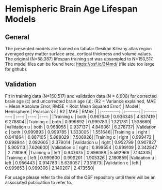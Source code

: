 # Hemispheric Brain Age Lifespan Models
## General
The presented models are trained on tabular Desikan Kileany atlas region averaged grey matter surface area, cortical thickness and volume values.
The original (N=58,387) lifespan training set was upsampled to N=150,517.
The model files can be found here: https://osf.io/3f4md/ (file size too large for github).

## Validation
Fit in training data (N=150,517) and validation data (N = 6,608) for corrected brain age (c) and uncorrected brain age (u):
(R2 = Variance explained, MAE = Mean Absolute Error, RMSE = Root Mean Squared Error)
|    Model    | Hemisphere | Pearson's r	|   R2   |	 MAE  |	 RMSE  |
| :---------: |  :-------: | :---------: |  :---: |  :---: |  :---: |
|Training u   |    both    | 0.967649	| 0.936345	| 4.837419	| 6.278804|
|Training c   |    both    | 0.999892	| 0.999783	| 1.321781	| 1.538669|
|Validation u |    both    | 0.968058	| 0.937137  | 4.849361	| 6.278737|
|Validation c |    both    | 0.999893	| 0.999785	| 1.333005	| 1.551646|
|Training u   |    right   | 0.941864 | 0.887105	| 5.888029	| 7.508926|
|Training c   |    right   | 0.999472 |	0.998944	| 2.082605 |	2.379014|
|Validation u |    right   | 0.952799 |	0.907827 |	5.905113	| 7.626600|
|Validation c |    right   | 0.999554	| 0.999109 |	2.342847	| 2.718069|
|Training u   |    left   | 0.947675 |	0.898088	| 5.592969	| 7.134335| 
|Training c   |    left   | 0.999600	| 0.999201	| 1.905326	| 2.160859| 
|Validation u |    left   | 0.956443	| 0.914783	| 5.636057	| 7.331873| 
|Validation c |    left   | 0.999653	| 0.999306	| 2.140207	| 2.473550| 







For usage please refer to the doi of the OSF repository until there will be an associated publication to refer to.
